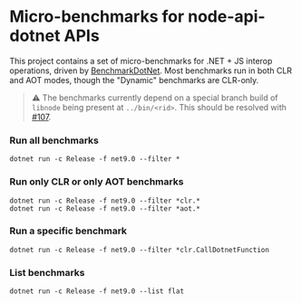 # Micro-benchmarks for node-api-dotnet APIs

This project contains a set of micro-benchmarks for .NET + JS interop operations, driven by
[BenchmarkDotNet](https://benchmarkdotnet.org/). Most benchmarks run in both CLR and AOT modes,
though the "Dynamic" benchmarks are CLR-only.

> :warning: The benchmarks currently depend on a special branch build of `libnode` being present at
`../bin/<rid>`. This should be resolved with [#107](https://github.com/microsoft/node-api-dotnet/issues/107).

### Run all benchmarks
```
dotnet run -c Release -f net9.0 --filter *
```

### Run only CLR or only AOT benchmarks
```
dotnet run -c Release -f net9.0 --filter *clr.*
dotnet run -c Release -f net9.0 --filter *aot.*
```

### Run a specific benchmark
```
dotnet run -c Release -f net9.0 --filter *clr.CallDotnetFunction
```

### List benchmarks
```
dotnet run -c Release -f net9.0 --list flat
```
